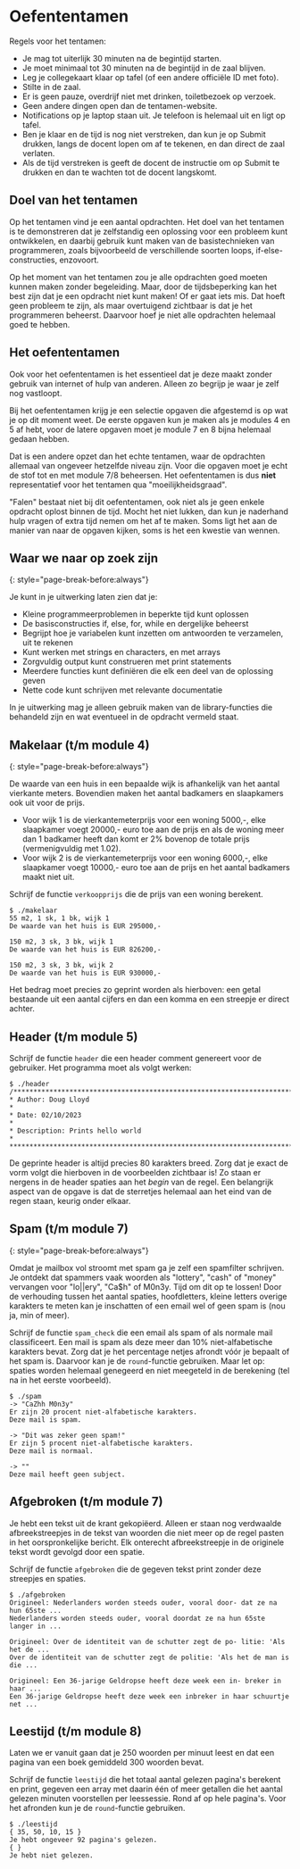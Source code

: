 # Oefententamen

Regels voor het tentamen:

- Je mag tot uiterlijk 30 minuten na de begintijd starten.
- Je moet minimaal tot 30 minuten na de begintijd in de zaal blijven.
- Leg je collegekaart klaar op tafel (of een andere officiële ID met foto).
- Stilte in de zaal.
- Er is geen pauze, overdrijf niet met drinken, toiletbezoek op verzoek.
- Geen andere dingen open dan de tentamen-website.
- Notifications op je laptop staan uit. Je telefoon is helemaal uit en ligt op tafel.
- Ben je klaar en de tijd is nog niet verstreken, dan kun je op Submit drukken, langs de docent lopen om af te tekenen, en dan direct de zaal verlaten.
- Als de tijd verstreken is geeft de docent de instructie om op Submit te drukken en dan te wachten tot de docent langskomt.

## Doel van het tentamen

Op het tentamen vind je een aantal opdrachten. Het doel van het tentamen is te demonstreren dat je zelfstandig een oplossing voor een probleem kunt ontwikkelen, en daarbij gebruik kunt maken van de basistechnieken van programmeren, zoals bijvoorbeeld de verschillende soorten loops, if-else-constructies, enzovoort.

Op het moment van het tentamen zou je alle opdrachten goed moeten kunnen maken zonder begeleiding. Maar, door de tijdsbeperking kan het best zijn dat je een opdracht niet kunt maken! Of er gaat iets mis. Dat hoeft geen probleem te zijn, als maar overtuigend zichtbaar is dat je het programmeren beheerst. Daarvoor hoef je niet alle opdrachten helemaal goed te hebben.

## Het oefententamen

Ook voor het oefententamen is het essentieel dat je deze maakt zonder gebruik van internet of hulp van anderen. Alleen zo begrijp je waar je zelf nog vastloopt.

Bij het oefententamen krijg je een selectie opgaven die afgestemd is op wat je op dit moment weet. De eerste opgaven kun je maken als je modules 4 en 5 af hebt, voor de latere opgaven moet je module 7 en 8 bijna helemaal gedaan hebben.

Dat is een andere opzet dan het echte tentamen, waar de opdrachten allemaal van ongeveer hetzelfde niveau zijn. Voor die opgaven moet je echt de stof tot en met module 7/8 beheersen. Het oefententamen is dus **niet** representatief voor het tentamen qua "moeilijkheidsgraad".

"Falen" bestaat niet bij dit oefententamen, ook niet als je geen enkele opdracht oplost binnen de tijd. Mocht het niet lukken, dan kun je naderhand hulp vragen of extra tijd nemen om het af te maken. Soms ligt het aan de manier van naar de opgaven kijken, soms is het een kwestie van wennen.

## Waar we naar op zoek zijn
{: style="page-break-before:always"}

Je kunt in je uitwerking laten zien dat je:

- Kleine programmeerproblemen in beperkte tijd kunt oplossen
- De basisconstructies if, else, for, while en dergelijke beheerst
- Begrijpt hoe je variabelen kunt inzetten om antwoorden te verzamelen, uit te rekenen
- Kunt werken met strings en characters, en met arrays
- Zorgvuldig output kunt construeren met print statements
- Meerdere functies kunt definiëren die elk een deel van de oplossing geven
- Nette code kunt schrijven met relevante documentatie

In je uitwerking mag je alleen gebruik maken van de library-functies die behandeld zijn en wat eventueel in de opdracht vermeld staat.

## Makelaar (t/m module 4)
{: style="page-break-before:always"}

De waarde van een huis in een bepaalde wijk is afhankelijk van het aantal vierkante meters. Bovendien maken het aantal badkamers en slaapkamers ook uit voor de prijs.

- Voor wijk 1 is de vierkantemeterprijs voor een woning 5000,-, elke slaapkamer voegt 20000,- euro toe aan de prijs en als de woning meer dan 1 badkamer heeft dan komt er 2% bovenop de totale prijs (vermenigvuldig met 1.02).
- Voor wijk 2 is de vierkantemeterprijs voor een woning 6000,-, elke slaapkamer voegt 10000,- euro toe aan de prijs en het aantal badkamers maakt niet uit.

Schrijf de functie `verkoopprijs` die de prijs van een woning berekent.

    $ ./makelaar
    55 m2, 1 sk, 1 bk, wijk 1
    De waarde van het huis is EUR 295000,-

    150 m2, 3 sk, 3 bk, wijk 1
    De waarde van het huis is EUR 826200,-

    150 m2, 3 sk, 3 bk, wijk 2
    De waarde van het huis is EUR 930000,-

Het bedrag moet precies zo geprint worden als hierboven: een getal bestaande uit een aantal cijfers en dan een komma en een streepje er direct achter.

## Header (t/m module 5)

Schrijf de functie `header` die een header comment genereert voor de gebruiker. Het programma moet als volgt werken:

    $ ./header
    /*******************************************************************************
    * Author: Doug Lloyd                                                           *
    * Date: 02/10/2023                                                             *
    * Description: Prints hello world                                              *
    *******************************************************************************/

De geprinte header is altijd precies 80 karakters breed. Zorg dat je exact de vorm volgt die hierboven in de voorbeelden zichtbaar is! Zo staan er nergens in de header spaties aan het *begin* van de regel. Een belangrijk aspect van de opgave is dat de sterretjes helemaal aan het eind van de regen staan, keurig onder elkaar.

## Spam (t/m module 7)
{: style="page-break-before:always"}

Omdat je mailbox vol stroomt met spam ga je zelf een spamfilter schrijven. Je ontdekt dat spammers vaak woorden als "lottery", "cash" of "money" vervangen voor "lo\|\|ery", "Ca$h" of M0n3y. Tijd om dit op te lossen! Door de verhouding tussen het aantal spaties, hoofdletters, kleine letters overige karakters te meten kan je inschatten of een email wel of geen spam is (nou ja, min of meer).

Schrijf de functie `spam_check` die een email als spam of als normale mail classificeert. Een mail is spam als deze meer dan 10% niet-alfabetische karakters bevat. Zorg dat je het percentage netjes afrondt vóór je bepaalt of het spam is. Daarvoor kan je de `round`-functie gebruiken. Maar let op: spaties worden helemaal genegeerd en niet meegeteld in de berekening (tel na in het eerste voorbeeld).

    $ ./spam
    -> "CaZhh M0n3y"
    Er zijn 20 procent niet-alfabetische karakters.
    Deze mail is spam.

    -> "Dit was zeker geen spam!"
    Er zijn 5 procent niet-alfabetische karakters.
    Deze mail is normaal.

    -> ""
    Deze mail heeft geen subject.

## Afgebroken (t/m module 7)

Je hebt een tekst uit de krant gekopiëerd. Alleen er staan nog verdwaalde afbreekstreepjes in de tekst van woorden die niet meer op de regel pasten in het oorspronkelijke bericht. Elk onterecht afbreekstreepje in de originele tekst wordt gevolgd door een spatie.

Schrijf de functie `afgebroken` die de gegeven tekst print zonder deze streepjes en spaties.

    $ ./afgebroken
    Origineel: Nederlanders worden steeds ouder, vooral door- dat ze na hun 65ste ...
    Nederlanders worden steeds ouder, vooral doordat ze na hun 65ste langer in ...

    Origineel: Over de identiteit van de schutter zegt de po- litie: 'Als het de ...
    Over de identiteit van de schutter zegt de politie: 'Als het de man is die ...

    Origineel: Een 36-jarige Geldropse heeft deze week een in- breker in haar ...
    Een 36-jarige Geldropse heeft deze week een inbreker in haar schuurtje net ...

## Leestijd (t/m module 8)

Laten we er vanuit gaan dat je 250 woorden per minuut leest en dat een pagina van een boek gemiddeld 300 woorden bevat.

Schrijf de functie `leestijd` die het totaal aantal gelezen pagina's berekent en print, gegeven een array met daarin één of meer getallen die het aantal gelezen minuten voorstellen per leessessie. Rond af op hele pagina's. Voor het afronden kun je de `round`-functie gebruiken.

    $ ./leestijd
    { 35, 50, 10, 15 }
    Je hebt ongeveer 92 pagina's gelezen.
    { }
    Je hebt niet gelezen.
